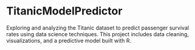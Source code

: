 # TitanicModelPredictor
Exploring and analyzing the Titanic dataset to predict passenger survival rates using data science techniques. This project includes data cleaning, visualizations, and a predictive model built with R.
